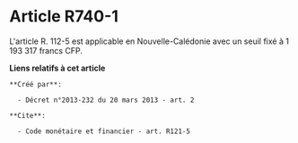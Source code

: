 # Article R740-1

L'article R. 112-5 est applicable en Nouvelle-Calédonie avec un seuil fixé à 1 193 317 francs CFP.

**Liens relatifs à cet article**

	**Créé par**:

	  - Décret n°2013-232 du 20 mars 2013 - art. 2

	**Cite**:

	  - Code monétaire et financier - art. R121-5
